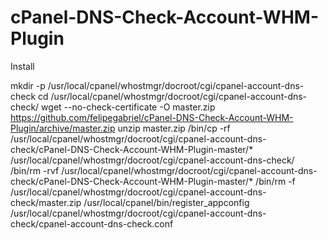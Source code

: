 # cPanel-DNS-Check-Account-WHM-Plugin

Install

  mkdir -p /usr/local/cpanel/whostmgr/docroot/cgi/cpanel-account-dns-check
  cd /usr/local/cpanel/whostmgr/docroot/cgi/cpanel-account-dns-check/
  wget --no-check-certificate -O master.zip https://github.com/felipegabriel/cPanel-DNS-Check-Account-WHM-Plugin/archive/master.zip
  unzip master.zip
  /bin/cp -rf /usr/local/cpanel/whostmgr/docroot/cgi/cpanel-account-dns-check/cPanel-DNS-Check-Account-WHM-Plugin-master/* /usr/local/cpanel/whostmgr/docroot/cgi/cpanel-account-dns-check/
  /bin/rm -rvf /usr/local/cpanel/whostmgr/docroot/cgi/cpanel-account-dns-check/cPanel-DNS-Check-Account-WHM-Plugin-master/*
  /bin/rm -f /usr/local/cpanel/whostmgr/docroot/cgi/cpanel-account-dns-check/master.zip
  /usr/local/cpanel/bin/register_appconfig /usr/local/cpanel/whostmgr/docroot/cgi/cpanel-account-dns-check/cpanel-account-dns-check.conf
